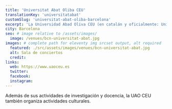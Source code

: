 ```yaml
---
title: 'Universitat Abat Oliba CEU'
translationKey: 'universitatabat'
customSlug: 'universitat-abat-oliba-barcelona'
excerpt: 'La Universidad Abad Oliva CEU (en catalán y oficialmente: Universitat Abat Oliba CEU) es una universidad privada de Barcelona. La universidad lleva el nombre del abad Oliba de Besalú.'
city: Barcelona
seo: # image relative to /assets/images/
  image: /venues/bcn-universitat-abat.jpg
images: # complete path for eleventy img srcset output, alt required
  featured: ./src/assets/images/venues/bcn-universitat-abat.jpg
  alt: Sala de conciertos
  credit:
links:
  web: https://www.uaoceu.es
  twitter:
  facebook:
  instagram:
---
```


Además de sus actividades de investigación y docencia, la UAO CEU también organiza actividades culturales.
